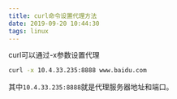 ```yaml
---
title: curl命令设置代理方法
date: 2019-09-20 10:44:30
tags: linux
---
```


curl可以通过-x参数设置代理
```bash
curl -x 10.4.33.235:8888 www.baidu.com  
```
其中``10.4.33.235:8888``就是代理服务器地址和端口。
